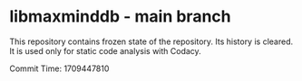 # libmaxminddb - main branch

This repository contains frozen state of the repository.
Its history is cleared. It is used only for static code
analysis with Codacy.

Commit Time: 1709447810
